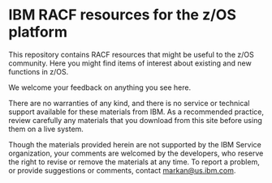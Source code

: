 IBM RACF resources for the z/OS platform
=======================================

This repository contains RACF resources that might be useful to the z/OS community. Here you might find items of interest about existing and new functions in z/OS. 

We welcome your feedback on anything you see here. 

There are no warranties of any kind, and there is no service or technical support available for these materials from IBM. As a recommended practice, review carefully any materials that you download from this site before using them on a live system.

Though the materials provided herein are not supported by the IBM Service organization, your comments are welcomed by the developers, who reserve the right to revise or remove the materials at any time. To report a problem, or provide suggestions or comments, contact markan@us.ibm.com. 
